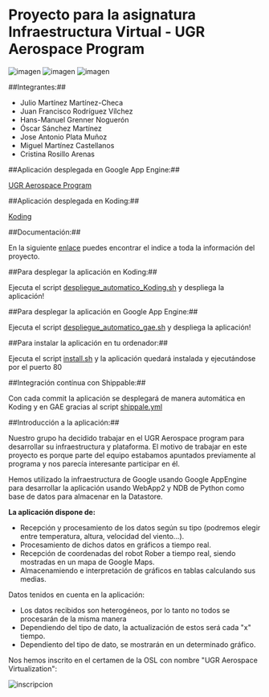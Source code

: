 
Proyecto para la asignatura Infraestructura Virtual - UGR Aerospace Program
============

![imagen](http://i.imgur.com/0WHT98c.jpg)
![imagen](http://i.imgur.com/UEC1ld2.jpg)
![imagen](http://i.imgur.com/MUYfaeA.png)

##Integrantes:##

* Julio Martínez Martínez-Checa
* Juan Francisco Rodríguez Vílchez
* Hans-Manuel Grenner Noguerón
* Óscar Sánchez Martínez
* Jose Antonio Plata Muñoz
* Miguel Martínez Castellanos
* Cristina Rosillo Arenas

##Aplicación desplegada en Google App Engine:##

[UGR Aerospace Program](http://ugraerospaceprogram.appspot.com/)

##Aplicación desplegada en Koding:##

[Koding](http://ivaerospace.koding.io/)

##Documentación:##

En la siguiente [enlace](https://github.com/julioxus/iv-aerospace/blob/master/doc/INDICE.md) puedes encontrar el indice a toda la información del proyecto.

##Para desplegar la aplicación en Koding:##

Ejecuta el script [despliegue_automatico_Koding.sh](https://github.com/julioxus/iv-aerospace/blob/master/despliegue_automatico_Koding.sh) y despliega la aplicación!

##Para desplegar la aplicación en Google App Engine:##

Ejecuta el script [despliegue_automatico_gae.sh](https://github.com/julioxus/iv-aerospace/blob/master/despliegue_automatico_gae.sh) y despliega la aplicación!

##Para instalar la aplicación en tu ordenador:##

Ejecuta el script [install.sh](https://github.com/julioxus/iv-aerospace/blob/master/despliegue_automatico_gae.sh) y la aplicación quedará instalada y ejecutándose por el puerto 80

##Integración contínua con Shippable:##

Con cada commit la aplicación se desplegará de manera automática en Koding y en GAE gracias al script [shippale.yml](https://github.com/julioxus/iv-aerospace/blob/master/shippable.yml)


##Introducción a la aplicación:##

Nuestro grupo ha decidido trabajar en el UGR Aerospace program para desarrollar su infraestructura y plataforma. El motivo de trabajar en este proyecto es porque parte del equipo estabamos apuntados previamente al programa y nos parecía interesante participar en él.

Hemos utilizado la infraestructura de Google usando Google AppEngine para desarrollar la aplicación usando WebApp2 y NDB de Python como base de datos para almacenar en la Datastore.

**La aplicación dispone de:**

* Recepción y procesamiento de los datos según su tipo (podremos elegir entre temperatura, altura, velocidad del viento...).
* Procesamiento de dichos datos en gráficos a tiempo real.
* Recepción de coordenadas del robot Rober a tiempo real, siendo mostradas en un mapa de Google Maps.
* Almacenamiendo e interpretación de gráficos en tablas calculando sus medias.

Datos tenidos en cuenta en la aplicación:

* Los datos recibidos son heterogéneos, por lo tanto no todos se procesarán de la misma manera
* Dependiendo del tipo de dato, la actualización de estos será cada "x" tiempo.
* Dependiento del tipo de dato, se mostrarán en un determinado gráfico.



Nos hemos inscrito en el certamen de la OSL con nombre "UGR Aerospace Virtualization":

![inscripcion](http://i.imgur.com/fVNpRkx.png)
